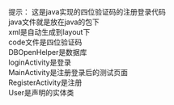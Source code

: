 提示：
这是java实现的四位验证码的注册登录代码<br>
java文件就是放在java的包下<br>
xml是自动生成到layout下<br>
code文件是四位验证码<br>
DBOpenHelper是数据库<br>
loginActivity是登录<br>
MainActivity是注册登录后的测试页面<br>
RegisterActivity是注册<br>
User是声明的实体类
